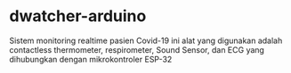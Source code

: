# dwatcher-arduino
Sistem monitoring realtime pasien Covid-19 ini alat yang digunakan adalah contactless thermometer, respirometer, Sound Sensor, dan ECG yang dihubungkan dengan mikrokontroler ESP-32
